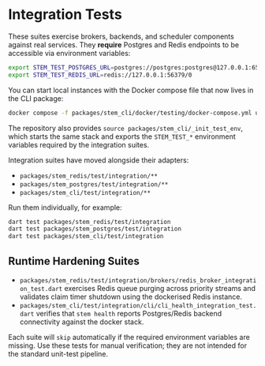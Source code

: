 # Integration Tests

These suites exercise brokers, backends, and scheduler components against real
services. They **require** Postgres and Redis endpoints to be accessible via
environment variables:

```bash
export STEM_TEST_POSTGRES_URL=postgres://postgres:postgres@127.0.0.1:65432/stem_test
export STEM_TEST_REDIS_URL=redis://127.0.0.1:56379/0
```

You can start local instances with the Docker compose file that now lives in the
CLI package:

```bash
docker compose -f packages/stem_cli/docker/testing/docker-compose.yml up -d
```

The repository also provides `source packages/stem_cli/_init_test_env`, which
starts the same stack and exports the `STEM_TEST_*` environment variables required
by the integration suites.

Integration suites have moved alongside their adapters:

- `packages/stem_redis/test/integration/**`
- `packages/stem_postgres/test/integration/**`
- `packages/stem_cli/test/integration/**`

Run them individually, for example:

```bash
dart test packages/stem_redis/test/integration
dart test packages/stem_postgres/test/integration
dart test packages/stem_cli/test/integration
```

## Runtime Hardening Suites

- `packages/stem_redis/test/integration/brokers/redis_broker_integration_test.dart`
  exercises Redis queue purging across priority streams and validates claim timer
  shutdown using the dockerised Redis instance.
- `packages/stem_cli/test/integration/cli/cli_health_integration_test.dart`
  verifies that `stem health` reports Postgres/Redis backend connectivity against
  the docker stack.

Each suite will `skip` automatically if the required environment variables are
missing. Use these tests for manual verification; they are not intended for the
standard unit-test pipeline.
